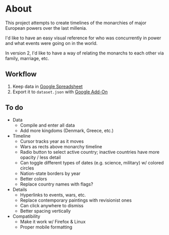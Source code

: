 # About

This project attempts to create timelines of the monarchies of major European powers over the last millenia.

I'd like to have an easy visual reference for who was concurrently in power and what events were going on in the world.

In version 2, I'd like to have a way of relating the monarchs to each other via family, marriage, etc.

## Workflow

1. Keep data in [Google Spreadsheet](https://docs.google.com/spreadsheets/d/1gn-62AWtt5o4PnbMgzs6VUlbykweki1MGnm5nee7zTM/edit?usp=sharing)
2. Export it to `dataset.json` with [Google Add-On](https://chrome.google.com/webstore/detail/export-sheet-data/bfdcopkbamihhchdnjghdknibmcnfplk?hl=en)

## To do

- Data
  - Compile and enter all data
  - Add more kingdoms (Denmark, Greece, etc.)
- Timeline
  - Cursor tracks year as it moves
  - Wars as rects above monarchy timeline
  - Radio button to select active country; inactive countries have more opacity / less detail
  - Can toggle different types of dates (e.g. science, military) w/ colored circles
  - Nation-state borders by year
  - Better colors
  - Replace country names with flags?
- Details
  - Hyperlinks to events, wars, etc.
  - Replace contemporary paintings with revisionist ones
  - Can click anywhere to dismiss
  - Better spacing vertically
- Compatibility
  - Make it work w/ Firefox & Linux
  - Proper mobile formatting
